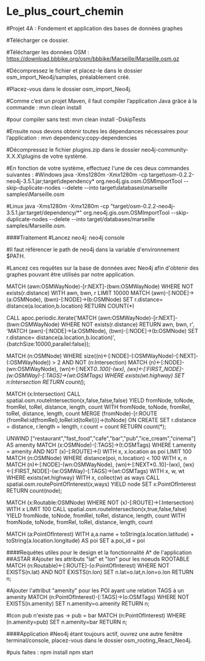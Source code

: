 # Le_plus_court_chemin
#Projet 4A : Fondement et application des bases de données graphes

#Télécharger ce dossier.

#Télécharger les données OSM : https://download.bbbike.org/osm/bbbike/Marseille/Marseille.osm.gz

#Décompressez le fichier et placez-le dans le dossier osm_import_Neo4j/samples, préalablement créé.

#Placez-vous dans le dossier osm_import_Neo4j.

#Comme c’est un projet Maven, il faut compiler l’application Java grâce à la commande : 
mvn clean install

#pour compiler sans test:
mvn clean install -DskipTests

#Ensuite nous devons obtenir toutes les dépendances nécessaires pour l’application : 
mvn dependency:copy-dependencies

#Décompressez le fichier plugins.zip dans le dossier neo4j-community-X.X.X\plugins de votre système.

#En fonction de votre système, effectuez l'une de ces deux commandes suivantes :
#Windows
java -Xms1280m -Xmx1280m -cp target\osm-0.2.2-neo4j-3.5.1.jar;target\dependency\* org.neo4j.gis.osm.OSMImportTool --skip-duplicate-nodes --delete --into target\databases\marseille samples\Marseille.osm

#Linux
java -Xms1280m -Xmx1280m -cp "target/osm-0.2.2-neo4j-3.5.1.jar:target/dependency/*" org.neo4j.gis.osm.OSMImportTool --skip-duplicate-nodes --delete --into target/databases/marseille samples/Marseille.osm.

####Traitement
#Lancez neo4j:
neo4j console

#Il faut référencer le path de neo4j dans la variable d'environnement $PATH.

#Lancez ces requêtes sur la base de données avec Neo4j afin d'obtenir des graphes pouvant être utilisés par notre application.

MATCH (awn:OSMWayNode)-[r:NEXT]-(bwn:OSMWayNode)
WHERE NOT exists(r.distance)
WITH awn, bwn, r LIMIT 10000
MATCH (awn)-[:NODE]->(a:OSMNode), (bwn)-[:NODE]->(b:OSMNode)
SET r.distance= distance(a.location,b.location)
RETURN COUNT(*)

CALL apoc.periodic.iterate('MATCH (awn:OSMWayNode)-[r:NEXT]-(bwn:OSMWayNode) WHERE NOT exists(r.distance) RETURN awn, bwn, r',
'MATCH (awn)-[:NODE]->(a:OSMNode), (bwn)-[:NODE]->(b:OSMNode)
SET r.distance= distance(a.location,b.location)', {batchSize:10000,parallel:false});

MATCH (n:OSMNode)
WHERE size((n)<-[:NODE]-(:OSMWayNode)-[:NEXT]-(:OSMWayNode)) > 2
AND NOT (n:Intersection)
MATCH (n)<-[:NODE]-(wn:OSMWayNode), (wn)<-[:NEXT*0..100]-(wx), (wx)<-[:FIRST_NODE]-(w:OSMWay)-[:TAGS]->(wt:OSMTags) WHERE exists(wt.highway)
SET n:Intersection
RETURN count(*);

MATCH (x:Intersection) 
CALL spatial.osm.routeIntersection(x,false,false,false) 
YIELD fromNode, toNode, fromRel, toRel, distance, length, count 
WITH fromNode, toNode, fromRel, toRel, distance, length, count
MERGE (fromNode)-[r:ROUTE {fromRel:id(fromRel),toRel:id(toRel)}]->(toNode)
ON CREATE SET r.distance = distance, r.length = length, r.count = count
RETURN count(*);

UNWIND ["restaurant","fast_food","cafe","bar","pub","ice_cream","cinema"] AS amenity
MATCH (x:OSMNode)-[:TAGS]->(t:OSMTags)
  WHERE t.amenity = amenity AND NOT (x)-[:ROUTE]->()
WITH x, x.location as poi LIMIT 100
MATCH (n:OSMNode)
  WHERE distance(poi, n.location) < 100
WITH x, n
MATCH (n)<-[:NODE]-(wn:OSMWayNode), (wn)<-[:NEXT*0..10]-(wx),
      (wx)<-[:FIRST_NODE]-(w:OSMWay)-[:TAGS]->(wt:OSMTags)
WITH x, w, wt
  WHERE exists(wt.highway)
WITH x, collect(w) as ways
  CALL spatial.osm.routePointOfInterest(x,ways) YIELD node
  SET x:PointOfInterest
RETURN count(node);

MATCH (x:Routable:OSMNode)
WHERE NOT (x)-[:ROUTE]->(:Intersection) WITH x LIMIT 100
CALL spatial.osm.routeIntersection(x,true,false,false)
YIELD fromNode, toNode, fromRel, toRel, distance, length, count
WITH fromNode, toNode, fromRel, toRel, distance, length, count

MATCH (a:PointOfInterest)
WITH a,a.name + toString(a.location.latitude) + toString(a.location.longitude) AS poi
SET a.poi_id = poi

####Requêtes utiles pour le design et la fonctionnalité A* de l'application
##ASTAR
#Ajouter les attributs "lat" et "lon" pour les noeuds ROOTABLE 
MATCH (n:Routable)<-[:ROUTE]-(o:PointOfInterest) 
WHERE NOT EXISTS(n.lat) AND NOT EXISTS(n.lon) 
SET n.lat=o.lat,n.lon=o.lon 
RETURN n;

#Ajouter l'attribut "amenity" pour les POI ayant une relation TAGS à un amenity
MATCH (n:PointOfInterest)-[:TAGS]->(o:OSMTags) 
WHERE NOT EXISTS(n.amenity) 
SET n.amenity=o.amenity 
RETURN n;


#Icon pub n'existe pas -> pub = bar
MATCH (n:PointOfInterest)
WHERE (n.amenity=pub)
SET n.amenity=bar
RETURN n;

####Application
#Neo4j étant toujours actif, ouvrez une autre fenêtre terminal/console, placez-vous dans le dossier osm_rooting_React_Neo4j.

#puis faites :
npm install
npm start
